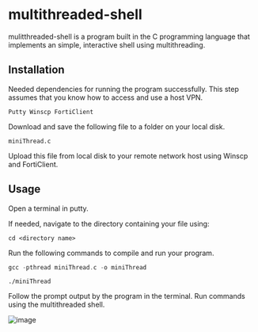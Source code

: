 ﻿# multithreaded-shell
mulitthreaded-shell is a program built in the C programming language that implements an simple, interactive shell using multithreading.

## Installation

Needed dependencies for running the program successfully. This step assumes that you know how to access and use a host VPN.

```
Putty Winscp FortiClient
```

Download and save the following file to a folder on your local disk.

```
miniThread.c
```

Upload this file from local disk to your remote network host using Winscp and FortiClient.

## Usage
Open a terminal in putty.

If needed, navigate to the directory containing your file using:

```
cd <directory name>
```

Run the following commands to compile and run your program.

```c
gcc -pthread miniThread.c -o miniThread
```

```
./miniThread
```

Follow the prompt output by the program in the terminal. Run commands using the multithreaded shell.


![image](https://user-images.githubusercontent.com/62272564/202629215-1e2dbc68-0c8f-4c67-babf-f7d60c9146a5.png)
